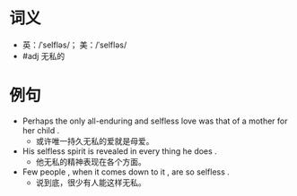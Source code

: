 # 词义
- 英：/ˈselfləs/； 美：/ˈselfləs/
- #adj 无私的
# 例句
- Perhaps the only all-enduring and selfless love was that of a mother for her child .
	- 或许唯一持久无私的爱就是母爱。
- His selfless spirit is revealed in every thing he does .
	- 他无私的精神表现在各个方面。
- Few people , when it comes down to it , are so selfless .
	- 说到底，很少有人能这样无私。
